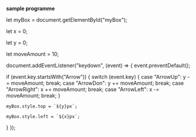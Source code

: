 **sample programme**

let myBox = document.getElementById("myBox");

let x = 0;

let y = 0;

let moveAmount = 10;

document.addEventListener("keydown", (event) => {
  event.preventDefault();

  if (event.key.startsWith("Arrow")) {
    switch (event.key) {
      case "ArrowUp":
        y -= moveAmount;
        break;
      case "ArrowDon":
        y += moveAmount;
        break;
      case "ArrowRight":
        x += moveAmount;
        break;
      case "ArrowLeft":
        x -= moveAmount;
        break;
    }

    myBox.style.top = `${y}px`;

    myBox.style.left = `${x}px`;
  }
});
